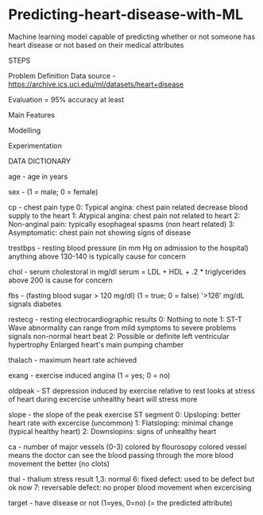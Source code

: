 # Predicting-heart-disease-with-ML
Machine learning model capable of predicting whether or not someone has heart disease or not based on their medical attributes

STEPS

Problem Definition
Data source - https://archive.ics.uci.edu/ml/datasets/heart+disease

Evaluation = 95% accuracy at least

Main Features

Modelling

Experimentation

DATA DICTIONARY

age - age in years 

sex - (1 = male; 0 = female) 

cp - chest pain type 0: Typical angina: chest pain related decrease blood supply to the heart 
1: Atypical angina: chest pain not related to heart 2: Non-anginal pain: typically esophageal spasms (non heart related) 3: Asymptomatic: chest pain not showing signs of disease 

trestbps - resting blood pressure (in mm Hg on admission to the hospital) anything above 130-140 is typically cause for concern

chol - serum cholestoral in mg/dl serum = LDL + HDL + .2 * triglycerides above 200 is cause for concern 

fbs - (fasting blood sugar > 120 mg/dl) (1 = true; 0 = false) '>126' mg/dL signals diabetes 

restecg - resting electrocardiographic results 0: Nothing to note 1: ST-T Wave abnormality can range from mild symptoms to severe problems signals non-normal heart beat 2: Possible or definite left ventricular hypertrophy Enlarged heart's main pumping chamber 

thalach - maximum heart rate achieved 

exang - exercise induced angina (1 = yes; 0 = no) 

oldpeak - ST depression induced by exercise relative to rest looks at stress of heart during excercise unhealthy heart will stress more 

slope - the slope of the peak exercise ST segment 0: Upsloping: better heart rate with excercise (uncommon) 1: Flatsloping: minimal change (typical healthy heart) 2: Downslopins: signs of unhealthy heart 

ca - number of major vessels (0-3) colored by flourosopy colored vessel means the doctor can see the blood passing through the more blood movement the better (no clots)

thal - thalium stress result 1,3: normal 6: fixed defect: used to be defect but ok now 7: reversable defect: no proper blood movement when excercising 

target - have disease or not (1=yes, 0=no) (= the predicted attribute)


